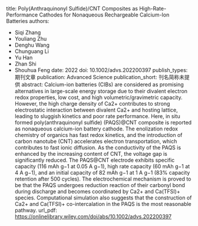 title: Poly(Anthraquinonyl Sulfide)/CNT Composites as High-Rate-Performance Cathodes for Nonaqueous Rechargeable Calcium-Ion Batteries
authors:
- Siqi Zhang
- Youliang Zhu
- Denghu Wang
- Chunguang Li
- Yu Han
- Zhan Shi
- Shouhua Feng
date: 2022
doi: 10.1002/advs.202200397
publish_types: 期刊文章
publication: Advanced Science
publication_short: 刊名简称未提供
abstract: Calcium-ion batteries (CIBs) are considered as promising  alternatives in large-scale energy storage due to their divalent  electron redox properties, low cost, and high volumetric/gravimetric  capacity. However, the high charge density of Ca2+ contributes to strong  electrostatic interaction between divalent Ca2+ and hosting lattice,  leading to sluggish kinetics and poor rate performance. Here, in situ  formed poly(anthraquinonyl sulfide) (PAQS)@CNT composite is reported as  nonaqueous calcium-ion battery cathode. The enolization redox chemistry  of organics has fast redox kinetics, and the introduction of carbon  nanotube (CNT) accelerates electron transportation, which contributes to  fast ionic diffusion. As the conductivity of the PAQS is enhanced by  the increasing content of CNT, the voltage gap is significantly reduced.  The PAQS@CNT electrode exhibits specific capacity (116 mAh g−1 at 0.05 A  g−1), high rate capacity (60 mAh g−1 at 4 A g−1), and an initial  capacity of 82 mAh g−1 at 1 A g−1 (83% capacity retention after 500  cycles). The electrochemical mechanism is proved to be that the PAQS  undergoes reduction reaction of their carbonyl bond during discharge and  becomes coordinated by Ca2+ and Ca(TFSI)+ species. Computational  simulation also suggests that the construction of Ca2+ and Ca(TFSI)+  co-intercalation in the PAQS is the most reasonable pathway.
url_pdf: https://onlinelibrary.wiley.com/doi/abs/10.1002/advs.202200397
